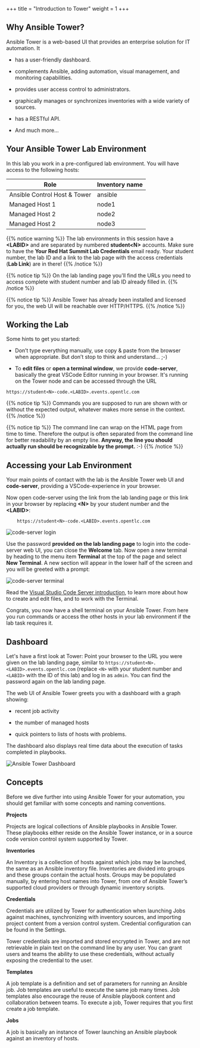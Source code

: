 +++
title = "Introduction to Tower"
weight = 1
+++

## Why Ansible Tower?

Ansible Tower is a web-based UI that provides an enterprise solution for IT automation. It

  - has a user-friendly dashboard.

  - complements Ansible, adding automation, visual management, and monitoring capabilities.

  - provides user access control to administrators.

  - graphically manages or synchronizes inventories with a wide variety of sources.

  - has a RESTful API.

  - And much more...

## Your Ansible Tower Lab Environment

In this lab you work in a pre-configured lab environment. You will have access to the following hosts:

| Role                         | Inventory name |
| -----------------------------| ---------------|
| Ansible Control Host & Tower | ansible        |
| Managed Host 1               | node1          |
| Managed Host 2               | node2          |
| Managed Host 2               | node3          |

{{% notice warning %}}
The lab environments in this session have a **\<LABID>** and are separated by numbered **student\<N>** accounts. Make sure to have the **Your Red Hat Summit Lab Credentials** email ready. Your student number, the lab ID and a link to the lab page with the access credentials (**Lab Link**) are in there!
{{% /notice %}}

{{% notice tip %}}
On the lab landing page you'll find the URLs you need to access complete with student number and lab ID already filled in.
{{% /notice %}}

{{% notice tip %}}
Ansible Tower has already been installed and licensed for you, the web UI will be reachable over HTTP/HTTPS.
{{% /notice %}}

## Working the Lab

Some hints to get you started:

  - Don’t type everything manually, use copy & paste from the browser when appropriate. But don’t stop to think and understand… ;-)

  - To **edit files** or **open a terminal window**, we provide **code-server**, basically the great VSCode Editor running in your browser. It's running on the Tower node and can be accessed through the URL

```
https://student<N>-code.<LABID>.events.opentlc.com
```

{{% notice tip %}}
Commands you are supposed to run are shown with or without the expected output, whatever makes more sense in the context.
{{% /notice %}}

{{% notice tip %}}
The command line can wrap on the HTML page from time to time. Therefore the output is often separated from the command line for better readability by an empty line. **Anyway, the line you should actually run should be recognizable by the prompt.** :-)
{{% /notice %}}

## Accessing your Lab Environment

Your main points of contact with the lab is the Ansible Tower web UI and **code-server**, providing a VSCode-experience in your browser.

Now open code-server using the link from the lab landing page or this link in your browser by replacing **\<N\>** by your student number and the **\<LABID\>**:


     	https://student<N>-code.<LABID>.events.opentlc.com


![code-server login](../../images/vscode-pwd.png)

Use the password **provided on the lab landing page** to login into the code-server web UI, you can close the **Welcome** tab. Now open a new terminal by heading to the menu item **Terminal** at the top of the page and select **New Terminal**. A new section will appear in the lower half of the screen and you will be greeted with a prompt:

![code-server terminal](../../images/vscode-terminal.png)

Read the [Visual Studio Code Server introduction](../../vscode-intro/), to learn more about how to create and edit files, and to work with the Terminal.

Congrats, you now have a shell terminal on your Ansible Tower. From here you run commands or access the other hosts in your lab environment if the lab task requires it.

## Dashboard

Let's have a first look at Tower: Point your browser to the URL you were given on the lab landing page, similar to `https://student<N>.<LABID>.events.opentlc.com` (replace `<N>` with your student number and `<LABID>` with the ID of this lab) and log in as `admin`. You can find the password again on the lab landing page.

The web UI of Ansible Tower greets you with a dashboard with a graph showing:

  - recent job activity

  - the number of managed hosts

  - quick pointers to lists of hosts with problems.

The dashboard also displays real time data about the execution of tasks completed in playbooks.

![Ansible Tower Dashboard](../../images/dashboard.png)

## Concepts

Before we dive further into using Ansible Tower for your automation, you should get familiar with some concepts and naming conventions.

**Projects**

Projects are logical collections of Ansible playbooks in Ansible Tower. These playbooks either reside on the Ansible Tower instance, or in a source code version control system supported by Tower.

**Inventories**

An Inventory is a collection of hosts against which jobs may be launched, the same as an Ansible inventory file. Inventories are divided into groups and these groups contain the actual hosts. Groups may be populated manually, by entering host names into Tower, from one of Ansible Tower’s supported cloud providers or through dynamic inventory scripts.

**Credentials**

Credentials are utilized by Tower for authentication when launching Jobs against machines, synchronizing with inventory sources, and importing project content from a version control system. Credential configuration can be found in the Settings.

Tower credentials are imported and stored encrypted in Tower, and are not retrievable in plain text on the command line by any user. You can grant users and teams the ability to use these credentials, without actually exposing the credential to the user.

**Templates**

A job template is a definition and set of parameters for running an Ansible job. Job templates are useful to execute the same job many times. Job templates also encourage the reuse of Ansible playbook content and collaboration between teams. To execute a job, Tower requires that you first create a job template.

**Jobs**

A job is basically an instance of Tower launching an Ansible playbook against an inventory of hosts.
